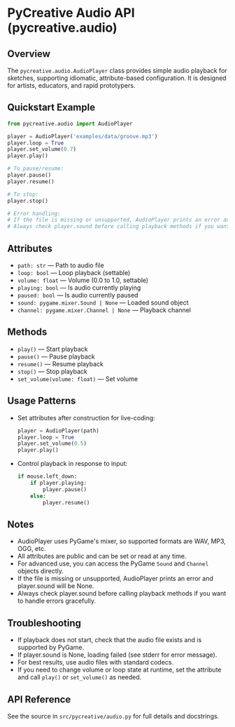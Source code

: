 # PyCreative Audio API (pycreative.audio)

## Overview
The `pycreative.audio.AudioPlayer` class provides simple audio playback for sketches, supporting idiomatic, attribute-based configuration. It is designed for artists, educators, and rapid prototypers.

## Quickstart Example
```python
from pycreative.audio import AudioPlayer

player = AudioPlayer('examples/data/groove.mp3')
player.loop = True
player.set_volume(0.7)
player.play()

# To pause/resume:
player.pause()
player.resume()

# To stop:
player.stop()

# Error handling:
# If the file is missing or unsupported, AudioPlayer prints an error and player.sound will be None.
# Always check player.sound before calling playback methods if you want to handle errors gracefully.
```

## Attributes
- `path: str` — Path to audio file
- `loop: bool` — Loop playback (settable)
- `volume: float` — Volume (0.0 to 1.0, settable)
- `playing: bool` — Is audio currently playing
- `paused: bool` — Is audio currently paused
- `sound: pygame.mixer.Sound | None` — Loaded sound object
- `channel: pygame.mixer.Channel | None` — Playback channel

## Methods
- `play()` — Start playback
- `pause()` — Pause playback
- `resume()` — Resume playback
- `stop()` — Stop playback
- `set_volume(volume: float)` — Set volume

## Usage Patterns
- Set attributes after construction for live-coding:
  ```python
  player = AudioPlayer(path)
  player.loop = True
  player.set_volume(0.5)
  player.play()
  ```
- Control playback in response to input:
  ```python
  if mouse.left_down:
      if player.playing:
          player.pause()
      else:
          player.resume()
  ```

## Notes
- AudioPlayer uses PyGame's mixer, so supported formats are WAV, MP3, OGG, etc.
- All attributes are public and can be set or read at any time.
- For advanced use, you can access the PyGame `Sound` and `Channel` objects directly.
- If the file is missing or unsupported, AudioPlayer prints an error and player.sound will be None.
- Always check player.sound before calling playback methods if you want to handle errors gracefully.

## Troubleshooting
- If playback does not start, check that the audio file exists and is supported by PyGame.
- If player.sound is None, loading failed (see stderr for error message).
- For best results, use audio files with standard codecs.
- If you need to change volume or loop state at runtime, set the attribute and call `play()` or `set_volume()` as needed.

## API Reference
See the source in `src/pycreative/audio.py` for full details and docstrings.
